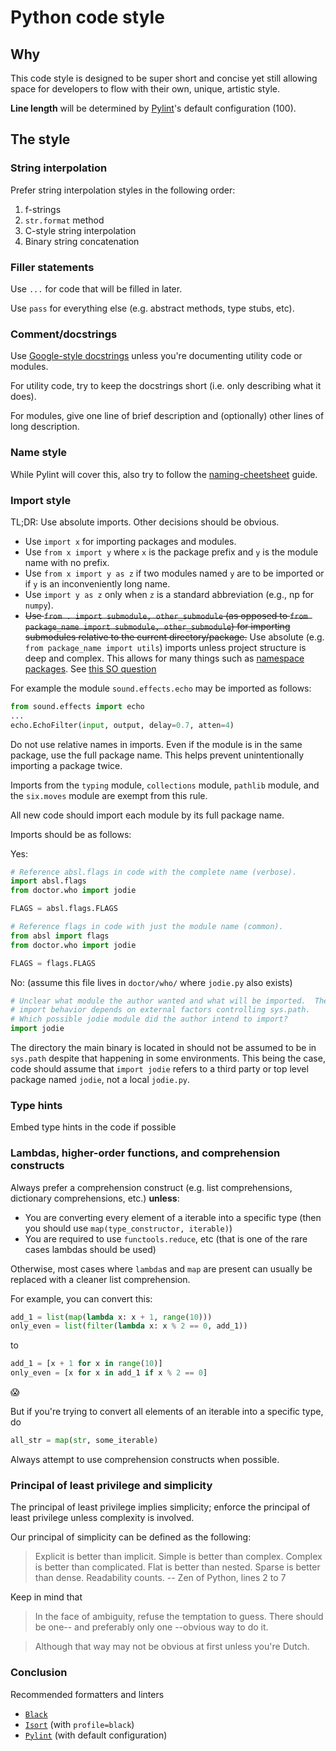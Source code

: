 # Python code style

## Why
This code style is designed to be super short and concise yet still allowing space for developers to flow with their own, unique, artistic style.

**Line length** will be determined by [Pylint][3]'s default configuration (100).

## The style

### String interpolation
Prefer string interpolation styles in the following order:

1. f-strings
2. `str.format` method
3. C-style string interpolation
4. Binary string concatenation

### Filler statements

Use `...` for code that will be filled in later.

Use `pass` for everything else (e.g. abstract methods, type stubs, etc).

### Comment/docstrings
Use [Google-style docstrings](https://google.github.io/styleguide/pyguide.html#381-docstrings) unless you're documenting utility code or modules.

For utility code, try to keep the docstrings short (i.e. only describing what it does).

For modules, give one line of brief description and (optionally) other lines of long description.

### Name style

While Pylint will cover this, also try to follow the [naming-cheetsheet](https://github.com/tigthor/naming-cheatsheet) guide.

### Import style

TL;DR: Use absolute imports. Other decisions should be obvious.

 - Use `import x` for importing packages and modules.
 - Use `from x import y` where `x` is the package prefix and `y` is the module name with no prefix.
 - Use `from x import y as z` if two modules named `y` are to be imported or if `y` is an inconveniently long name.
 - Use `import y as z` only when `z` is a standard abbreviation (e.g., np for `numpy`).
 - ~~Use `from . import submodule, other_submodule` (as opposed to `from package_name import submodule, other_submodule`) for importing submodules relative to the current directory/package.~~ Use absolute (e.g. `from package_name import utils`) imports unless project structure is deep and complex. This allows for many things such as [namespace packages](https://packaging.python.org/guides/packaging-namespace-packages/). See [this SO question](https://stackoverflow.com/questions/4209641/absolute-vs-explicit-relative-import-of-python-module)

For example the module `sound.effects.echo` may be imported as follows:

```python
from sound.effects import echo
...
echo.EchoFilter(input, output, delay=0.7, atten=4)
```

Do not use relative names in imports. Even if the module is in the same package, use the full package name. This helps prevent unintentionally importing a package twice.

Imports from the `typing` module, `collections` module, `pathlib` module, and the `six.moves` module are exempt from this rule.

All new code should import each module by its full package name.

Imports should be as follows:

Yes:
```python
# Reference absl.flags in code with the complete name (verbose).
import absl.flags
from doctor.who import jodie

FLAGS = absl.flags.FLAGS
````
```python
# Reference flags in code with just the module name (common).
from absl import flags
from doctor.who import jodie

FLAGS = flags.FLAGS
```
No: (assume this file lives in `doctor/who/` where `jodie.py` also exists)
```python
# Unclear what module the author wanted and what will be imported.  The actual
# import behavior depends on external factors controlling sys.path.
# Which possible jodie module did the author intend to import?
import jodie
```
The directory the main binary is located in should not be assumed to be in `sys.path` despite that happening in some environments. This being the case, code should assume that `import jodie` refers to a third party or top level package named `jodie`, not a local `jodie.py`.

### Type hints

Embed type hints in the code if possible

### Lambdas, higher-order functions, and comprehension constructs

Always prefer a comprehension construct (e.g. list comprehensions, dictionary comprehensions, etc.) **unless**:

 - You are converting every element of a iterable into a specific type (then you should use `map(type_constructor, iterable)`)
 - You are required to use `functools.reduce`, etc (that is one of the rare cases lambdas should be used)

Otherwise, most cases where `lambda`s and `map` are present can usually be replaced with a cleaner list comprehension.

For example, you can convert this:

```python
add_1 = list(map(lambda x: x + 1, range(10)))
only_even = list(filter(lambda x: x % 2 == 0, add_1))
```
to
```python
add_1 = [x + 1 for x in range(10)]
only_even = [x for x in add_1 if x % 2 == 0]
```
&#x1F631;

But if you're trying to convert all elements of an iterable into a specific type, do

```python
all_str = map(str, some_iterable)
```
Always attempt to use comprehension constructs when possible.

### Principal of least privilege and simplicity

The principal of least privilege implies simplicity; enforce the principal of least privilege unless complexity is involved.

Our principal of simplicity can be defined as the following:

> Explicit is better than implicit.
> Simple is better than complex.
> Complex is better than complicated.
> Flat is better than nested.
> Sparse is better than dense.
> Readability counts.
> -- Zen of Python, lines 2 to 7

Keep in mind that
> In the face of ambiguity, refuse the temptation to guess.
> There should be one-- and preferably only one --obvious way to do it.

> Although that way may not be obvious at first unless you're Dutch.

<!-- ### The little differences

 - Prefer tuples over lists (unless lists are required or in an asynchronous context).
 - Try not to catch general exceptions
-->

### Conclusion

Recommended formatters and linters

 - [`Black`][1]
 - [`Isort`][2] (with `profile=black`)
 - [`Pylint`][3] (with default configuration)

[1]: https://github.com/psf/black
[2]: https://pycqa.github.io/isort/
[3]: https://www.pylint.org/
